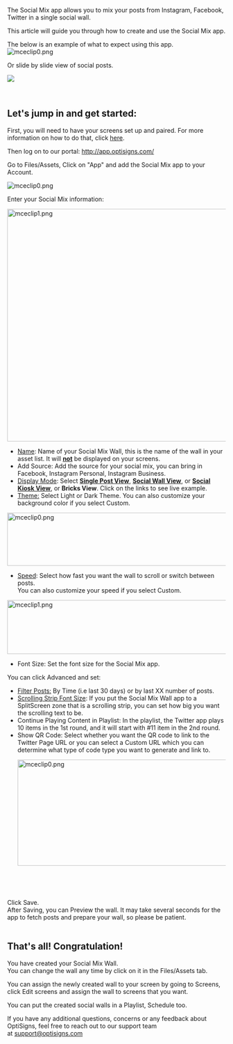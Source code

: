 <p>The Social Mix app allows you to mix your posts from Instagram, Facebook, Twitter in a single social wall.</p>
<p>This article will guide you through how to create and use the Social Mix app.</p>
<p>The below is an example of what to expect using this app.<br><img src="https://support.optisigns.com/hc/article_attachments/4403282559635" alt="mceclip0.png"></p>
<p>Or slide by slide view of social posts.</p>
<p><img src="https://support.optisigns.com/hc/article_attachments/26482818353171"></p>
<p> </p>
<h2 id="h_01HPYC97G0BNWXNJ97V5M3M7NB" class="rich-content-viewer_headerTwo__3f-vr rich-content-viewer_elementSpacing__208Ie blog-post-title-font _3aQMT _2J4pr css-x4x4qs rich-content-viewer_left__2p1aK _158eo _3_7DB"><strong>Let's jump in and get started:</strong></h2>
<p class="rich-content-viewer_text__XzvDs rich-content-viewer_elementSpacing__208Ie _3_7DB blog-post-text-font blog-post-text-color rich-content-viewer_left__2p1aK _158eo _3_7DB">First, you will need to have your screens set up and paired. For more information on how to do that, click <a class="link-viewer_link__2qJYG blog-link-hashtag-color y_1_u" href="https://www.optisigns.com/blog/how-to-set-up-digital-signs-with-optisigns-and-amazon-fire-tv" target="_blank" rel="noopener noreferrer">here</a>.</p>
<p class="rich-content-viewer_text__XzvDs rich-content-viewer_elementSpacing__208Ie _3_7DB blog-post-text-font blog-post-text-color rich-content-viewer_left__2p1aK _158eo _3_7DB">Then log on to our portal: <a class="link-viewer_link__2qJYG blog-link-hashtag-color y_1_u" href="http://app.optisigns.com/" target="_top" rel="noreferrer">http://app.optisigns.com/</a></p>
<p class="rich-content-viewer_text__XzvDs rich-content-viewer_elementSpacing__208Ie _3_7DB blog-post-text-font blog-post-text-color rich-content-viewer_left__2p1aK _158eo _3_7DB">Go to Files/Assets, Click on "App" and add the Social Mix app to your Account.</p>
<p class="rich-content-viewer_text__XzvDs rich-content-viewer_elementSpacing__208Ie _3_7DB blog-post-text-font blog-post-text-color rich-content-viewer_left__2p1aK _158eo _3_7DB"><img src="https://support.optisigns.com/hc/article_attachments/4403348129811" alt="mceclip0.png"></p>
<p class="rich-content-viewer_text__XzvDs rich-content-viewer_elementSpacing__208Ie _3_7DB blog-post-text-font blog-post-text-color rich-content-viewer_left__2p1aK _158eo _3_7DB">Enter your Social Mix information:</p>
<p class="rich-content-viewer_text__XzvDs rich-content-viewer_elementSpacing__208Ie _3_7DB blog-post-text-font blog-post-text-color rich-content-viewer_left__2p1aK _158eo _3_7DB wysiwyg-text-align-center"><img src="https://support.optisigns.com/hc/article_attachments/4403274794003" alt="mceclip1.png" width="537" height="535"></p>
<ul>
<li class="rich-content-viewer_elementSpacing__208Ie">
<u>Name</u>: Name of your Social Mix Wall, this is the name of the wall in your asset list. It will <u><strong>not</strong></u> be displayed on your screens.</li>
<li class="rich-content-viewer_elementSpacing__208Ie">
<span class="wysiwyg-underline">Add Source</span>: Add the source for your social mix, you can bring in Facebook, Instagram Personal, Instagram Business.</li>
<li>
<u>Display Mode</u>: Select <a href="https://social-player.optisigns.com/instagram/?asset_id=y89t3dg76jewc7nec"><strong>Single Post View</strong></a>, <strong><a href="https://social-player.optisigns.com/instagram/?asset_id=ry2oyv3hqui83njer">Social Wall View</a></strong>, or <strong><a href="https://social-player.optisigns.com/instagram/?asset_id=0csdimtv6c6p2blg8">Social Kiosk View</a></strong>, or <strong>Bricks View</strong>. Click on the links to see live example.</li>
<li>
<u>Theme:</u> Select Light or Dark Theme. You can also customize your background color if you select Custom.</li>
</ul>
<p class="wysiwyg-text-align-center"><img src="https://support.optisigns.com/hc/article_attachments/26482818362003" alt="mceclip0.png" width="564" height="122"></p>
<ul>
<li>
<u>Speed</u>: Select how fast you want the wall to scroll or switch between posts.<br>You can also customize your speed if you select Custom.</li>
</ul>
<p class="wysiwyg-text-align-center"><img src="https://support.optisigns.com/hc/article_attachments/26482818369043" alt="mceclip1.png" width="560" height="124"></p>
<div class="rich-content-viewer_text__XzvDs rich-content-viewer_elementSpacing__208Ie _3_7DB blog-post-text-font blog-post-text-color">
<ul class="rich-content-viewer_unorderedListContainer__2PG9L PM4OL">
<li class="rich-content-viewer_unorderedList__1BJwx rich-content-viewer_elementSpacing__208Ie _3_7DB AvMd_ _310Mz rich-content-viewer_left__2p1aK _158eo _3_7DB">
<span class="wysiwyg-underline">Font Size</span>: Set the font size for the Social Mix app.</li>
</ul>
<p>You can click Advanced and set:<u></u></p>
<ul>
<li class="rich-content-viewer_elementSpacing__208Ie">
<u>Filter Posts:</u> By Time (i.e last 30 days) or by last XX number of posts.</li>
<li class="rich-content-viewer_elementSpacing__208Ie">
<u>Scrolling Strip Font Size</u>: If you put the Social Mix Wall app to a SplitScreen zone that is a scrolling strip, you can set how big you want the scrolling text to be.</li>
<li class="rich-content-viewer_elementSpacing__208Ie">
<span class="wysiwyg-underline">Continue Playing Content in Playlist</span>: In the playlist, the Twitter app plays 10 items in the 1st round, and it will start with #11 item in the 2nd round.</li>
<li class="rich-content-viewer_elementSpacing__208Ie">
<span class="wysiwyg-underline">Show QR Code</span>: Select whether you want the QR code to link to the Twitter Page URL or you can select a Custom URL which you can determine what type of code type you want to generate and link to.
<p class="wysiwyg-text-align-center"><img src="https://support.optisigns.com/hc/article_attachments/4404999008019" alt="mceclip0.png" width="550" height="244"></p>
</li>
</ul>
</div>
<p class="wysiwyg-text-align-center"> </p>
<p class="wysiwyg-text-align-center"> </p>
<div class="rich-content-viewer_text__XzvDs rich-content-viewer_elementSpacing__208Ie _3_7DB blog-post-text-font blog-post-text-color">Click Save.<br>After Saving, you can Preview the wall. It may take several seconds for the app to fetch posts and prepare your wall, so please be patient.<br><br>
</div>
<h2 id="h_01HPYC97G0ERXEM3H81MJV8XJP" class="rich-content-viewer_text__XzvDs rich-content-viewer_elementSpacing__208Ie _3_7DB blog-post-text-font blog-post-text-color rich-content-viewer_left__2p1aK _158eo _3_7DB"><strong>That's all! Congratulation!</strong></h2>
<p class="rich-content-viewer_text__XzvDs rich-content-viewer_elementSpacing__208Ie _3_7DB blog-post-text-font blog-post-text-color rich-content-viewer_left__2p1aK _158eo _3_7DB">You have created your Social Mix Wall.<br>You can change the wall any time by click on it in the Files/Assets tab. </p>
<p class="rich-content-viewer_text__XzvDs rich-content-viewer_elementSpacing__208Ie _3_7DB blog-post-text-font blog-post-text-color rich-content-viewer_left__2p1aK _158eo _3_7DB">You can assign the newly created wall to your screen by going to Screens, click Edit screens and assign the wall to screens that you want.</p>
<p class="rich-content-viewer_text__XzvDs rich-content-viewer_elementSpacing__208Ie _3_7DB blog-post-text-font blog-post-text-color rich-content-viewer_left__2p1aK _158eo _3_7DB">You can put the created social walls in a Playlist, Schedule too.</p>
<p>If you have any additional questions, concerns or any feedback about OptiSigns, feel free to reach out to our support team at <a href="mailto:support@optisigns.com" target="_self">support@optisigns.com</a></p>